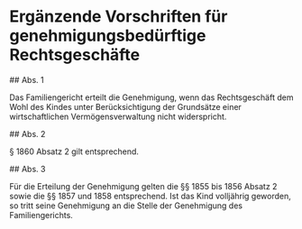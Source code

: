 # Ergänzende Vorschriften für genehmigungsbedürftige Rechtsgeschäfte



\#\# Abs. 1

 Das Familiengericht erteilt die Genehmigung, wenn das Rechtsgeschäft dem Wohl des Kindes unter Berücksichtigung der Grundsätze einer wirtschaftlichen Vermögensverwaltung nicht widerspricht.

\#\# Abs. 2

 § 1860 Absatz 2 gilt entsprechend.

\#\# Abs. 3

 Für die Erteilung der Genehmigung gelten die §§ 1855 bis 1856 Absatz 2 sowie die §§ 1857 und 1858 entsprechend. Ist das Kind volljährig geworden, so tritt seine Genehmigung an die Stelle der Genehmigung des Familiengerichts. 

